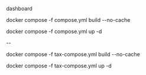 dashboard


docker compose -f compose.yml build --no-cache

docker compose -f compose.yml up -d


--

docker compose -f tax-compose.yml build --no-cache

docker compose -f tax-compose.yml up -d
